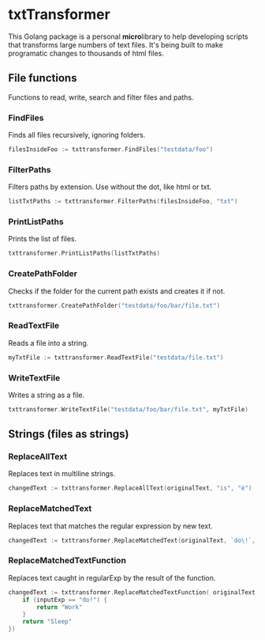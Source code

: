 # txtTransformer

This Golang package is a personal **micro**library to help developing scripts that transforms large numbers of text files. It's being built to make programatic changes to thousands of html files.

## File functions

Functions to read, write, search and filter files and paths.

### FindFiles

Finds all files recursively, ignoring folders.

```go
filesInsideFoo := txttransformer.FindFiles("testdata/foo")
```

### FilterPaths

Filters paths by extension. Use without the dot, like html or txt.

```go
listTxtPaths := txttransformer.FilterPaths(filesInsideFoo, "txt")
```

### PrintListPaths

Prints the list of files.

```go
txttransformer.PrintListPaths(listTxtPaths)
```

### CreatePathFolder

Checks if the folder for the current path exists and creates it if not.

```go
txttransformer.CreatePathFolder("testdata/foo/bar/file.txt")
```

### ReadTextFile

Reads a file into a string.

```go
myTxtFile := txttransformer.ReadTextFile("testdata/file.txt")
```

### WriteTextFile

Writes a string as a file.

```go
txttransformer.WriteTextFile("testdata/foo/bar/file.txt", myTxtFile)
```

## Strings (files as strings)

### ReplaceAllText

Replaces text in multiline strings.

```go
changedText := txttransformer.ReplaceAllText(originalText, "is", "é")
```

### ReplaceMatchedText

Replaces text that matches the regular expression by new text.

```go
changedText := txttransformer.ReplaceMatchedText(originalText, `do\!`, "Xooer")
```

### ReplaceMatchedTextFunction

Replaces text caught in regularExp by the result of the function.

```go
changedText := txttransformer.ReplaceMatchedTextFunction( originalText, `do\!$`, func(inputExp string) string {
    if (inputExp == "do!") {
        return "Work"
    }
    return "Sleep"
})
```
